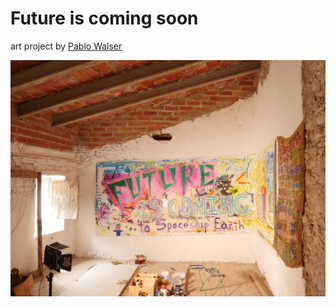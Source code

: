 # Future is coming soon

art project by [Pablo Walser](http://pablowalser.de)

![future is coming soon](https://github.com/niklasp/futureiscomingsoon/blob/main/src/images/futureiscomingsoon.jpeg?raw=true)